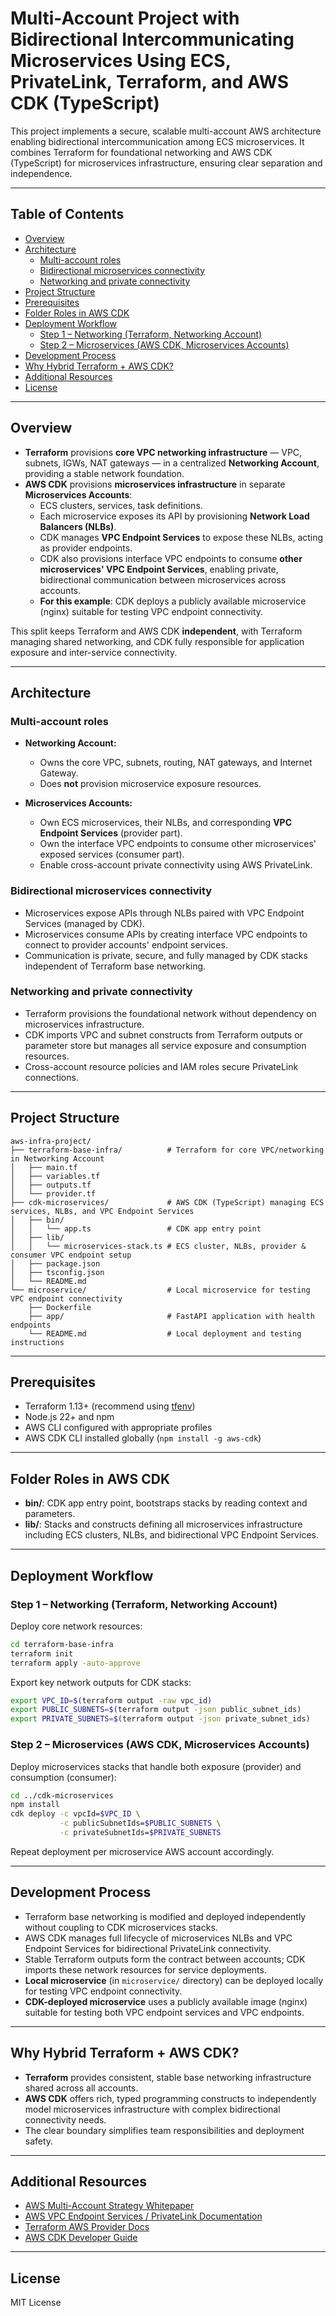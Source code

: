 # Multi-Account Project with Bidirectional Intercommunicating Microservices Using ECS, PrivateLink, Terraform, and AWS CDK (TypeScript)

This project implements a secure, scalable multi-account AWS architecture enabling bidirectional intercommunication among ECS microservices. It combines Terraform for foundational networking and AWS CDK (TypeScript) for microservices infrastructure, ensuring clear separation and independence.

---

## Table of Contents

- [Overview](#overview)
- [Architecture](#architecture)
    - [Multi-account roles](#multi-account-roles)
    - [Bidirectional microservices connectivity](#bidirectional-microservices-connectivity)
    - [Networking and private connectivity](#networking-and-private-connectivity)
- [Project Structure](#project-structure)
- [Prerequisites](#prerequisites)
- [Folder Roles in AWS CDK](#folder-roles-in-aws-cdk)
- [Deployment Workflow](#deployment-workflow)
    - [Step 1 – Networking (Terraform, Networking Account)](#step-1--networking-terraform-networking-account)
    - [Step 2 – Microservices (AWS CDK, Microservices Accounts)](#step-2--microservices-aws-cdk-microservices-accounts)
- [Development Process](#development-process)
- [Why Hybrid Terraform + AWS CDK?](#why-hybrid-terraform--aws-cdk)
- [Additional Resources](#additional-resources)
- [License](#license)

---

## Overview

- **Terraform** provisions **core VPC networking infrastructure** — VPC, subnets, IGWs, NAT gateways — in a centralized **Networking Account**, providing a stable network foundation.
- **AWS CDK** provisions **microservices infrastructure** in separate **Microservices Accounts**:
    - ECS clusters, services, task definitions.
    - Each microservice exposes its API by provisioning **Network Load Balancers (NLBs)**.
    - CDK manages **VPC Endpoint Services** to expose these NLBs, acting as provider endpoints.
    - CDK also provisions interface VPC endpoints to consume **other microservices' VPC Endpoint Services**, enabling private, bidirectional communication between microservices across accounts.
    - **For this example**: CDK deploys a publicly available microservice (nginx) suitable for testing VPC endpoint connectivity.

This split keeps Terraform and AWS CDK **independent**, with Terraform managing shared networking, and CDK fully responsible for application exposure and inter-service connectivity.

---

## Architecture

### Multi-account roles

- **Networking Account:**
    - Owns the core VPC, subnets, routing, NAT gateways, and Internet Gateway.
    - Does **not** provision microservice exposure resources.

- **Microservices Accounts:**
    - Own ECS microservices, their NLBs, and corresponding **VPC Endpoint Services** (provider part).
    - Own the interface VPC endpoints to consume other microservices' exposed services (consumer part).
    - Enable cross-account private connectivity using AWS PrivateLink.

### Bidirectional microservices connectivity

- Microservices expose APIs through NLBs paired with VPC Endpoint Services (managed by CDK).
- Microservices consume APIs by creating interface VPC endpoints to connect to provider accounts' endpoint services.
- Communication is private, secure, and fully managed by CDK stacks independent of Terraform base networking.

### Networking and private connectivity

- Terraform provisions the foundational network without dependency on microservices infrastructure.
- CDK imports VPC and subnet constructs from Terraform outputs or parameter store but manages all service exposure and consumption resources.
- Cross-account resource policies and IAM roles secure PrivateLink connections.

---

## Project Structure

```
aws-infra-project/
├── terraform-base-infra/          # Terraform for core VPC/networking in Networking Account
│   ├── main.tf
│   ├── variables.tf
│   ├── outputs.tf
│   └── provider.tf
├── cdk-microservices/             # AWS CDK (TypeScript) managing ECS services, NLBs, and VPC Endpoint Services
│   ├── bin/
│   │   └── app.ts                 # CDK app entry point
│   ├── lib/
│   │   └── microservices-stack.ts # ECS cluster, NLBs, provider & consumer VPC endpoint setup
│   ├── package.json
│   ├── tsconfig.json
│   └── README.md
└── microservice/                  # Local microservice for testing VPC endpoint connectivity
    ├── Dockerfile
    ├── app/                       # FastAPI application with health endpoints
    └── README.md                  # Local deployment and testing instructions
```

---

## Prerequisites

- Terraform 1.13+ (recommend using [tfenv](https://github.com/tfutils/tfenv))
- Node.js 22+ and npm
- AWS CLI configured with appropriate profiles
- AWS CDK CLI installed globally (`npm install -g aws-cdk`)

---

## Folder Roles in AWS CDK

- **bin/**: CDK app entry point, bootstraps stacks by reading context and parameters.
- **lib/**: Stacks and constructs defining all microservices infrastructure including ECS clusters, NLBs, and bidirectional VPC Endpoint Services.

---

## Deployment Workflow

### Step 1 – Networking (Terraform, Networking Account)

Deploy core network resources:

```bash
cd terraform-base-infra
terraform init
terraform apply -auto-approve
```

Export key network outputs for CDK stacks:

```bash
export VPC_ID=$(terraform output -raw vpc_id)
export PUBLIC_SUBNETS=$(terraform output -json public_subnet_ids)
export PRIVATE_SUBNETS=$(terraform output -json private_subnet_ids)
```

### Step 2 – Microservices (AWS CDK, Microservices Accounts)

Deploy microservices stacks that handle both exposure (provider) and consumption (consumer):

```bash
cd ../cdk-microservices
npm install
cdk deploy -c vpcId=$VPC_ID \
           -c publicSubnetIds=$PUBLIC_SUBNETS \
           -c privateSubnetIds=$PRIVATE_SUBNETS
```

Repeat deployment per microservice AWS account accordingly.

---

## Development Process

- Terraform base networking is modified and deployed independently without coupling to CDK microservices stacks.
- AWS CDK manages full lifecycle of microservices NLBs and VPC Endpoint Services for bidirectional PrivateLink connectivity.
- Stable Terraform outputs form the contract between accounts; CDK imports these network resources for service deployments.
- **Local microservice** (in `microservice/` directory) can be deployed locally for testing VPC endpoint connectivity.
- **CDK-deployed microservice** uses a publicly available image (nginx) suitable for testing both VPC endpoint services and VPC endpoints.

---

## Why Hybrid Terraform + AWS CDK?

- **Terraform** provides consistent, stable base networking infrastructure shared across all accounts.
- **AWS CDK** offers rich, typed programming constructs to independently model microservices infrastructure with complex bidirectional connectivity needs.
- The clear boundary simplifies team responsibilities and deployment safety.

---

## Additional Resources

- [AWS Multi-Account Strategy Whitepaper](https://docs.aws.amazon.com/whitepapers/latest/organizing-your-aws-environment/)
- [AWS VPC Endpoint Services / PrivateLink Documentation](https://docs.aws.amazon.com/vpc/latest/privatelink/vpc-endpoints.html)
- [Terraform AWS Provider Docs](https://registry.terraform.io/providers/hashicorp/aws/latest/docs)
- [AWS CDK Developer Guide](https://docs.aws.amazon.com/cdk/latest/guide/home.html)

---

## License

MIT License